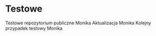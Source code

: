 # Testowe
Testowe repozytorium publiczne Monika
Aktualizacja Monika
Kolejny przypadek testowy Monika
